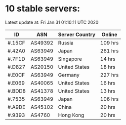 # 10 stable servers:

Latest update at: Fri Jan 31 01:10:11 UTC 2020

| ID | ASN | Server Country | Online |
| -- | --- | -------------- | ------ |
| #.15CF | AS49392 | Russia | 109 hrs |
| #.42A0 | AS63949 | Japan | 261 hrs |
| #.7F1D | AS63949 | Singapore | 14 hrs |
| #.D827 | AS20150 | United States | 18 hrs |
| #.E0CF | AS63949 | Germany | 227 hrs |
| #.E069 | AS40065 | United States | 16 hrs |
| #.BDD8 | AS41378 | United States | 13 hrs |
| #.7535 | AS63949 | Japan | 106 hrs |
| #.A9DE | AS45102 | China | 20 hrs |
| #.9393 | AS4760 | Hong Kong | 20 hrs |

